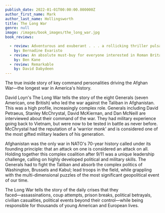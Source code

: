 ```yaml
---
publish_date: 2022-01-01T00:00:00.000000Z
author_first_name: Mark
author_last_name: Hollingsworth
title: The Long War
genre: null
image: /images/book_images/the_long_war.jpg
book_reviews:

  - review: Adventurous and exuberant . . . a rollicking thriller pulsates with vivacity....a major achievement in our literary history 
    by: Bernadine Evaristo
  - review: An absolute must-buy for everyone interested in Roman Britain
    by: Ben Kane
  - review: Remarkable
    by: David Dabydeen
---
```

The true inside story of key command personalities driving the Afghan War―the longest war in America's history.

David Loyn's The Long War tells the story of the eight Generals (seven American, one British) who led the war against the Taliban in Afghanistan. This was a high profile, increasingly complex role. Generals including David Petraeus, Stanley McChrystal, David McKiernan, and Dan McNeill are interviewed about their command of the war. They had military experience going back to Vietnam, but were now to be tested in battle as never before. McChrystal had the reputation of a 'warrior monk' and is considered one of the most gifted military leaders of his generation.

Afghanistan was the only war in NATO's 70-year history called under its founding principle: that an attack on one is considered an attack on all. Holding together this complex coalition after 9/11 was a unique leadership challenge, calling on highly developed political and military skills. The Generals had to fight the Taliban and absorb the complex politics of Washington, Brussels and Kabul; lead troops in the field, while grappling with the multi-dimensional puzzles of the most significant geopolitical event of our time.

The Long War tells the story of the daily crises that they faced―assassinations, coup attempts, prison breaks, political betrayals, civilian casualties, political events beyond their control―while being responsible for thousands of young American and European lives.